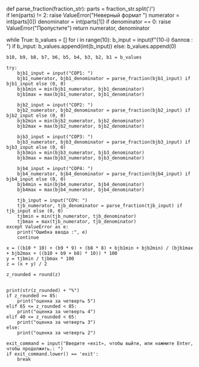 def parse_fraction(fraction_str):
    parts = fraction_str.split('/')  
    if len(parts) != 2:
        raise ValueError("Неверный формат ")
    numerator = int(parts[0])
    denominator = int(parts[1])
    if denominator == 0:
        raise ValueError("Пропустите")
    return numerator, denominator

while True:
    b_values = []
    for i in range(10):
        b_input = input(f"{10-i} баллов : ")
        if b_input:
            b_values.append(int(b_input))
        else:
            b_values.append(0)

    b10, b9, b8, b7, b6, b5, b4, b3, b2, b1 = b_values

    try:
        bjb1_input = input("CОР1: ")
        bjb1_numerator, bjb1_denominator = parse_fraction(bjb1_input) if bjb1_input else (0, 0)
        bjb1min = min(bjb1_numerator, bjb1_denominator)
        bjb1max = max(bjb1_numerator, bjb1_denominator)

        bjb2_input = input("СОР2: ")
        bjb2_numerator, bjb2_denominator = parse_fraction(bjb2_input) if bjb2_input else (0, 0)
        bjb2min = min(bjb2_numerator, bjb2_denominator)
        bjb2max = max(bjb2_numerator, bjb2_denominator)

        bjb3_input = input("СОР3: ")
        bjb3_numerator, bjb3_denominator = parse_fraction(bjb3_input) if bjb3_input else (0, 0)
        bjb3min = min(bjb3_numerator, bjb3_denominator)
        bjb3max = max(bjb3_numerator, bjb3_denominator)

        bjb4_input = input("СОР4: ")
        bjb4_numerator, bjb4_denominator = parse_fraction(bjb4_input) if bjb4_input else (0, 0)
        bjb4min = min(bjb4_numerator, bjb4_denominator)
        bjb4max = max(bjb4_numerator, bjb4_denominator)

        tjb_input = input("СОЧ: ")
        tjb_numerator, tjb_denominator = parse_fraction(tjb_input) if tjb_input else (0, 0)
        tjbmin = min(tjb_numerator, tjb_denominator)
        tjbmax = max(tjb_numerator, tjb_denominator)
    except ValueError as e:
        print("Ошибка ввода :", e)
        continue

    x = ((b10 * 10) + (b9 * 9) + (b8 * 8) + bjb1min + bjb2min) / (bjb1max + bjb2max + ((b10 + b9 + b8) * 10)) * 100
    y = tjbmin / tjbmax * 100
    z = (x + y) / 2

    z_rounded = round(z)


    print(str(z_rounded) + "%")
    if z_rounded >= 85:
        print("оценка за четверть 5")
    elif 65 <= z_rounded < 85:
        print("оценка за четверть 4")
    elif 40 <= z_rounded < 65:
        print("оценка за четверть 3")
    else:
        print("оценка за четверть 2")
        
    exit_command = input("Введите «exit», чтобы выйти, или нажмите Enter, чтобы продолжить.: ")
    if exit_command.lower() == 'exit':
        break


